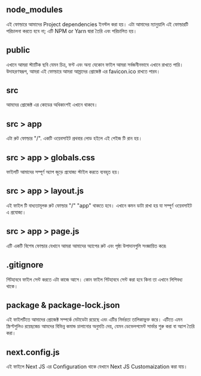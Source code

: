 ## node_modules

এই ফোল্ডারে আমাদের Project dependencies ইনস্টল করা হয়। এটা আমাদের ম্যানুয়ালি এই ফোল্ডারটি পরিচালনা করতে হবে না; এটি NPM or Yarn দ্বারা তৈরি এবং পরিচালিত হয়।

## public

এখানে আমরা স্ট্যাটিক ছবি যেমন চিত্র, ফন্ট এবং অন্য যেকোন ফাইল আমরা সর্বজনীনভাবে এখানে রাখতে পারি। উদাহরণস্বরূপ, আমরা এই ফোল্ডারে আমরা আম্রাদের প্রোজেক্ট এর favicon.ico রাখতে পারব।

## src
আমদের প্রোজেক্ট এর কোডের অধিকাংশই এখানে থাকবে।

## src > app
এটা রুট ফোল্ডার "/". একটি ওয়েবসাইট প্রথবার লোড হইলে এই পেইজ টি রান হয়।
## src > app > globals.css

ফাইলটি আমাদের সম্পূর্ণ অ্যাপ জুড়ে প্রযোজ্য স্টাইল করতে ব্যবহৃত হয়।
## src > app > layout.js

এই ফাইল টি বাধ্যতামূলক  রুট ফোল্ডার "/" "app" থাকতে হবে। এখানে কমন ডাটা রাখা হয় যা সম্পূর্ণ ওয়েবসাইট এ প্রযোজ্য।
## src > app > page.js

এটি একটি বিশেষ ফোল্ডার যেখানে আমরা আমাদের অ্যাপের রুট এবং পৃষ্ঠা উপাদানগুলি সংজ্ঞায়িত করে৷
## .gitignore
গিটহাববে ফাইল সেন্ট করতে এটা কাজে আসে। কোন ফাইল গিটহাববে সেন্ট করা হবে কিনা তা এখানে লিপিবধ্য থাকে।
## package & package-lock.json

এই ফাইলটিতে আমাদের প্রোজেক্ট সম্পর্কে মেটাডেটা রয়েছে এবং এটির নির্ভরতা তালিকাভুক্ত করে। এটিতে এমন স্ক্রিপ্টগুলিও রয়েছজেচ আমদের বিভিন্ন কমান্ড চালানোর অনুমতি দেয়, যেমন ডেভেলপমেন্ট সার্ভার শুরু করা বা অ্যাপ তৈরি করা।

## next.config.js

এই ফাইলে Next JS  এর Configuration থাকে যেখানে Next JS  Customaization করা যায়।